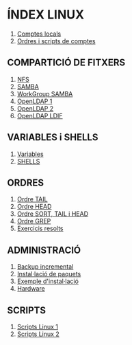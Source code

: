# ÍNDEX LINUX
1. [Comptes locals](md/cmdUsuarisGrups.md)
2. [Ordres i scripts de comptes](md/ordresusuarisigrups.md)

## COMPARTICIÓ DE FITXERS
1. [NFS](md/NFS.md)
2. [SAMBA](md/SAMBA.md)
3. [WorkGroup SAMBA](md/WorkGroupSAMBA.md)
4. [OpenLDAP 1](md/OpenLDAP(I).md)
5. [OpenLDAP 2](md/OpenLDAP(II).md)
6. [OpenLDAP LDIF](md/ExempleLDIF-LDAP.md) 

## VARIABLES i SHELLS
1. [Variables](md/variables.md)
2. [SHELLS](md/shells.md)
   
## ORDRES
1. [Ordre TAIL](md/tail.md)
2. [Ordre HEAD](md/head.md)
3. [Ordre SORT, TAIL i HEAD](md/sort_tail_head.md)
4. [Ordre GREP](md/grepResolts.md)
5. [Exercicis resolts](md/preguntes1.md)

## ADMINISTRACIÓ
1. [Backup incremental](md/CopiaSeguretatIncremental.md)
2. [Instal·lació de paquets](md/instalPaquets.md)
3. [Exemple d'instal·lació](md/instalRStudio.md)
4. [Hardware](md/hardwareLinux.md)
   
## SCRIPTS
1. [Scripts Linux 1](md/repasExercicisScripts.md)
2. [Scripts Linux 2](md/repasExercicisScriptsII.md)

 
